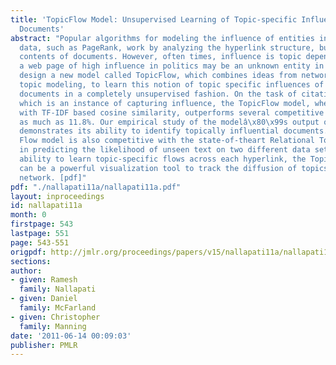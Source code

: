 ```yaml
---
title: 'TopicFlow Model: Unsupervised Learning of Topic-specific Influences of Hyperlinked
  Documents'
abstract: "Popular algorithms for modeling the influence of entities in networked
  data, such as PageRank, work by analyzing the hyperlink structure, but ignore the
  contents of documents. However, often times, influence is topic dependent, e.g.,
  a web page of high influence in politics may be an unknown entity in sports.  We
  design a new model called TopicFlow, which combines ideas from network flow and
  topic modeling, to learn this notion of topic specific influences of hyperlinked
  documents in a completely unsupervised fashion. On the task of citation recommendation,
  which is an instance of capturing influence, the TopicFlow model, when combined
  with TF-IDF based cosine similarity, outperforms several competitive baselines by
  as much as 11.8%. Our empirical study of the modelâ\x80\x99s output on ACL corpus
  demonstrates its ability to identify topically influential documents. The Topic-
  Flow model is also competitive with the state-of-theart Relational Topic Models
  in predicting the likelihood of unseen text on two different data sets. Due to its
  ability to learn topic-specific flows across each hyperlink, the TopicFlow model
  can be a powerful visualization tool to track the diffusion of topics across a citation
  network. [pdf]"
pdf: "./nallapati11a/nallapati11a.pdf"
layout: inproceedings
id: nallapati11a
month: 0
firstpage: 543
lastpage: 551
page: 543-551
origpdf: http://jmlr.org/proceedings/papers/v15/nallapati11a/nallapati11a.pdf
sections: 
author:
- given: Ramesh
  family: Nallapati
- given: Daniel
  family: McFarland
- given: Christopher
  family: Manning
date: '2011-06-14 00:09:03'
publisher: PMLR
---
```

